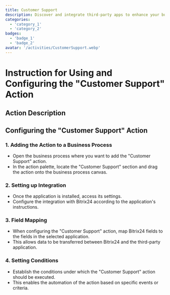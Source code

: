```yaml
---
title: Customer Support
description: Discover and integrate third-party apps to enhance your business.
categories: 
  - 'category_1'
  - 'category_2'
badges: 
  - 'badge_1'
  - 'badge_2'
avatar: '/activities/CustomerSupport.webp'
---
```

# Instruction for Using and Configuring the "Customer Support" Action

## Action Description

## **Configuring the "Customer Support" Action**

### 1. Adding the Action to a Business Process
- Open the business process where you want to add the "Customer Support" action.
- In the action palette, locate the "Customer Support" section and drag the action onto the business process canvas.

### 2. Setting up Integration
- Once the application is installed, access its settings.
- Configure the integration with Bitrix24 according to the application's instructions.

### 3. Field Mapping
- When configuring the "Customer Support" action, map Bitrix24 fields to the fields in the selected application.
- This allows data to be transferred between Bitrix24 and the third-party application.

### 4. Setting Conditions
- Establish the conditions under which the "Customer Support" action should be executed.
- This enables the automation of the action based on specific events or criteria.

 
